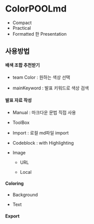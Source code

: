 # ColorPOOLmd
- Compact
- Practical
- Formatted 한 Presentation

## 사용방법

#### 배색 조합 추천받기
- team Color : 원하는 색상 선택

- mainKeyword : 발표 키워드로 색상 검색


#### 발표 자료 작성
- Manual : 마크다운 문법 직접 사용


- ToolBox


- Import : 로컬 md파일 import

- Codeblock : with Highlighting

- Image
    - URL
    
    - Local

#### Coloring
- Background

- Text

#### Export



